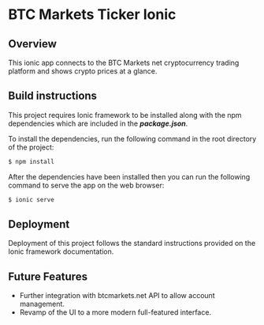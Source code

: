 # BTC Markets Ticker Ionic
## Overview

This ionic app connects to the BTC Markets net cryptocurrency trading platform and shows crypto prices at a glance.

## Build instructions

This project requires Ionic framework to be installed along with the npm dependencies which are included in the ***package.json***. 

To install the dependencies, run the following command in the root directory of the project:

```sh
$ npm install
```

After the dependencies have been installed then you can run the following command to serve the app on the web browser:

```sh
$ ionic serve
```

## Deployment

Deployment of this project follows the standard instructions provided on the Ionic framework documentation.

## Future Features
 * Further integration with btcmarkets.net API to allow account management.
 * Revamp of the UI to a more modern full-featured interface.
